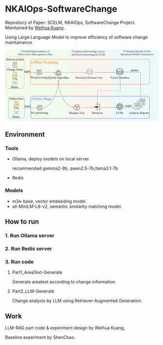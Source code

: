 # NKAIOps-SoftwareChange
Repository of Paper: SCELM, NKAIOps, SoftwareChange Project. Maintained by [Weihua Kuang](https://github.com/waywooKwong).

Using Large Language Model to improve efficiency of software change maintainance.

<img src="pic/image.png" width="800" alt="示意图">

## Environment

### Tools

- Ollama, deploy models on local server

    recommended gemma2-9b, qwen2.5-7b,llama3.1-7b
- Redis

### Models

- m3e-base, vector embeeding model.
- all-MiniLM-L6-v2, semantic similarity matching model.

## How to run

### 1. Run Ollama server

### 2. Run Redis server

### 3. Run code

1. Part1_AreaText-Generate

    Generate areatext according to change information.

2. Part2_LLM-Generate

    Change analysis by LLM using Retriever-Augmented Generation.

## Work

LLM-RAG part code & experiment design by Weihua Kuang,

Baseline experiment by ShenChao.

